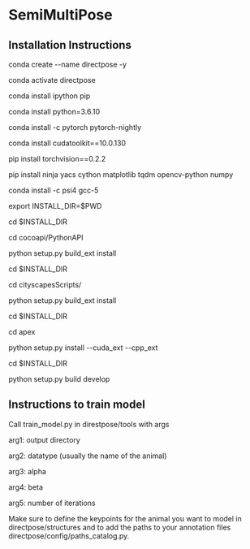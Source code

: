 # SemiMultiPose

## Installation Instructions

conda create --name directpose -y

conda activate directpose

conda install ipython pip

conda install python=3.6.10

conda install -c pytorch pytorch-nightly

conda install cudatoolkit==10.0.130

pip install torchvision==0.2.2

pip install ninja yacs cython matplotlib tqdm opencv-python numpy

conda install -c psi4 gcc-5

export INSTALL_DIR=$PWD

cd $INSTALL_DIR

cd cocoapi/PythonAPI

python setup.py build_ext install

cd $INSTALL_DIR

cd cityscapesScripts/

python setup.py build_ext install

cd $INSTALL_DIR

cd apex

python setup.py install --cuda_ext --cpp_ext

cd $INSTALL_DIR

python setup.py build develop


## Instructions to train model
Call train_model.py in direstpose/tools  with args

arg1: output directory

arg2: datatype (usually the name of the animal)

arg3: alpha

arg4: beta

arg5: number of iterations

Make sure to define the keypoints for the animal you want to model in directpose/structures and to add the paths to your annotation files directpose/config/paths_catalog.py.
